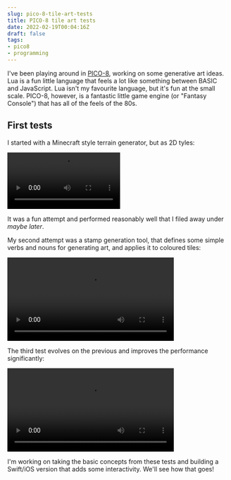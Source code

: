 ```yaml
---
slug: pico-8-tile-art-tests
title: PICO-8 tile art tests
date: 2022-02-19T00:04:16Z
draft: false
tags:
- pico8
- programming
---
```


I've been playing around in [PICO-8](https://www.lexaloffle.com/pico-8.php), working on some generative art ideas. Lua is a fun little language that feels a lot like something between BASIC and JavaScript. Lua isn't my favourite language, but it's fun at the small scale. PICO-8, however, is a fantastic little game engine (or "Fantasy Console") that has all of the feels of the 80s.

## First tests

I started with a Minecraft style terrain generator, but as 2D tyles:

<video controls width="256">
    <source src="https://images.warpedvisions.org/2022/02/terrain-gen-test-14.mp4">
    Sorry, your browser doesn't support embedded videos.
</video>

It was a fun attempt and performed reasonably well that I filed away under _maybe later_.

My second attempt was a stamp generation tool, that defines some simple verbs and nouns for generating art, and applies it to coloured tiles:

<video controls width="75%">
    <source src="https://images.warpedvisions.org/2022/02/tile-gen-test-1.mp4">
    Sorry, your browser doesn't support embedded videos.
</video>

The third test evolves on the previous and improves the performance significantly:

<video controls width="75%">
    <source src="https://images.warpedvisions.org/2022/02/tile-stamper-test-2.mp4">
    Sorry, your browser doesn't support embedded videos.
</video>

I'm working on taking the basic concepts from these tests and building a Swift/iOS version that adds some interactivity. We'll see how that goes!
